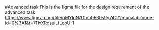 #Advanced task
This is the figma file for the design requirement of the advanced task
https://www.figma.com/file/qMYlpN7Otob0E39sRy74CY/mboalab?node-id=0%3A1&t=7f1vXRosuiLfLcoU-1
